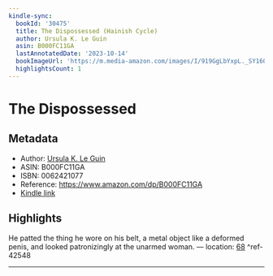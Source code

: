 ```yaml
---
kindle-sync:
  bookId: '30475'
  title: The Dispossessed (Hainish Cycle)
  author: Ursula K. Le Guin
  asin: B000FC11GA
  lastAnnotatedDate: '2023-10-14'
  bookImageUrl: 'https://m.media-amazon.com/images/I/919GgLbYxpL._SY160.jpg'
  highlightsCount: 1
---
```

# The Dispossessed
## Metadata
* Author: [Ursula K. Le Guin](https://www.amazon.comundefined)
* ASIN: B000FC11GA
* ISBN: 0062421077
* Reference: https://www.amazon.com/dp/B000FC11GA
* [Kindle link](kindle://book?action=open&asin=B000FC11GA)

## Highlights
He patted the thing he wore on his belt, a metal object like a deformed penis, and looked patronizingly at the unarmed woman. — location: [68](kindle://book?action=open&asin=B000FC11GA&location=68) ^ref-42548

---
